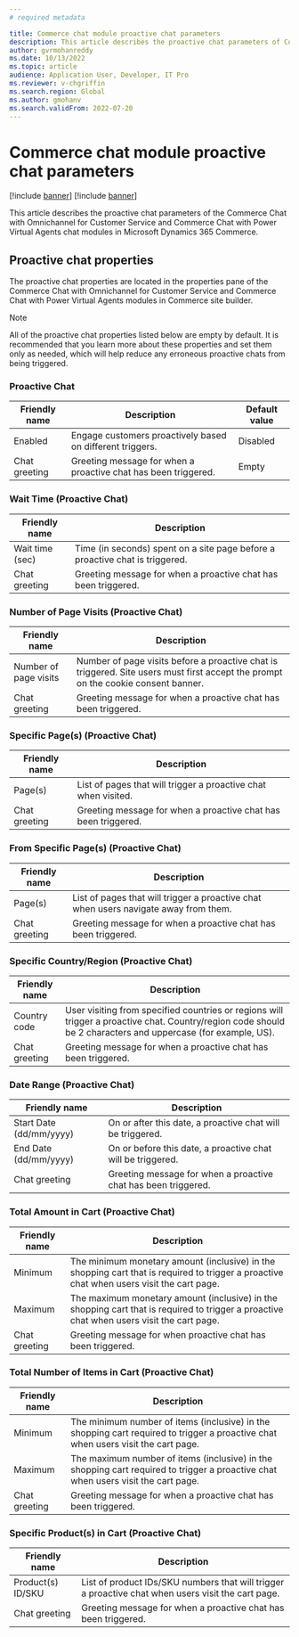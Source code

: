 ```yaml
---
# required metadata

title: Commerce chat module proactive chat parameters 
description: This article describes the proactive chat parameters of Commerce chat modules in Microsoft Dynamics 365 Commerce.
author: gvrmohanreddy
ms.date: 10/13/2022
ms.topic: article
audience: Application User, Developer, IT Pro
ms.reviewer: v-chgriffin
ms.search.region: Global
ms.author: gmohanv
ms.search.validFrom: 2022-07-20
---
```


# Commerce chat module proactive chat parameters

[!include [banner](includes/banner.md)]
[!include [banner](includes/preview-banner.md)]

This article describes the proactive chat parameters of the Commerce Chat with Omnichannel for Customer Service and Commerce Chat with Power Virtual Agents chat modules in Microsoft Dynamics 365 Commerce.

## Proactive chat properties

The proactive chat properties are located in the properties pane of the Commerce Chat with Omnichannel for Customer Service and Commerce Chat with Power Virtual Agents modules in Commerce site builder.

> [!NOTE] 
> All of the proactive chat properties listed below are empty by default. It is recommended that you learn more about these properties and set them only as needed, which will help reduce any erroneous proactive chats from being triggered.

### Proactive Chat

| Friendly name | Description | Default value |
| ------------- |--------------|--------------|
|  Enabled| Engage customers proactively based on different triggers. |Disabled |
|Chat greeting  |  Greeting message for when a proactive chat has been triggered.| Empty|

### Wait Time (Proactive Chat)

| Friendly name | Description |
| ------------- |--------------|
|  Wait time (sec)|  Time (in seconds) spent on  a site page before a proactive chat is triggered.| 
|  Chat greeting | Greeting message for when a proactive chat has been triggered.  | 

### Number of Page Visits (Proactive Chat)

| Friendly name | Description |
| ------------- |--------------|
|Number of page visits  |  Number of page visits before a proactive chat is triggered. Site users must first accept the prompt on the cookie consent banner.| 
|Chat greeting  | Greeting message for when a proactive chat has been triggered. | 

### Specific Page(s) (Proactive Chat)

| Friendly name | Description |
| ------------- |--------------|
| Page(s) |  List of pages that will trigger a proactive chat when visited.| 
|Chat greeting  |Greeting message for when a proactive chat has been triggered.  | 

### From Specific Page(s) (Proactive Chat)

| Friendly name | Description |
| ------------- |--------------|
|  Page(s)| List of pages that will trigger a proactive chat when users navigate away from them. | 
|Chat greeting  | Greeting message for when a proactive chat has been triggered. | 

### Specific Country/Region (Proactive Chat)

| Friendly name | Description |
| ------------- |--------------|
| Country code | User visiting from specified countries or regions will trigger a proactive chat. Country/region code should be 2 characters and uppercase (for example, US). | 
|  Chat greeting| Greeting message for when a proactive chat has been triggered. | 

### Date Range (Proactive Chat)

| Friendly name | Description |
| ------------- |--------------|
| Start Date (dd/mm/yyyy) |  On or after this date, a proactive chat will be triggered.| 
| End Date (dd/mm/yyyy) | On or before this date, a proactive chat will be triggered. | 
| Chat greeting | Greeting message for when a proactive chat has been triggered. | 

### Total Amount in Cart (Proactive Chat)

| Friendly name | Description |
| ------------- |--------------|
|  Minimum| The minimum monetary amount (inclusive) in the shopping cart that is required to trigger a proactive chat when users visit the cart page. | 
|  Maximum|The maximum monetary amount (inclusive) in the shopping cart that is required to trigger a proactive chat when users visit the cart page.  | 
|Chat greeting  | Greeting message for when proactive chat has been triggered. | 
 
### Total Number of Items in Cart (Proactive Chat)

| Friendly name | Description |
| ------------- |--------------|
|Minimum  | The minimum number of items (inclusive) in the shopping cart required to trigger a proactive chat when users visit the cart page. | 
|Maximum  | The maximum number of items (inclusive) in the shopping cart required to trigger a proactive chat when users visit the cart page. | 
 |Chat greeting  | Greeting message for when a proactive chat has been triggered. | 

### Specific Product(s) in Cart (Proactive Chat)

| Friendly name | Description |
| ------------- |--------------|
| Product(s) ID/SKU | List of product IDs/SKU numbers that will trigger a proactive chat when users visit the cart page. | 
| Chat greeting | Greeting message for when a proactive chat has been triggered. | 

